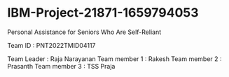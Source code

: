 # IBM-Project-21871-1659794053
Personal Assistance for Seniors Who Are Self-Reliant

Team ID : PNT2022TMID04117

Team Leader   : Raja Narayanan
Team member 1 : Rakesh
Team member 2 : Prasanth
Team member 3 : TSS Praja
